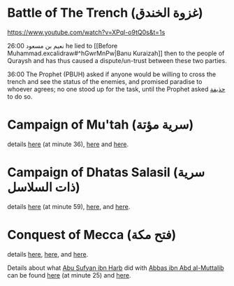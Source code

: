 # Battle of The Trench (غزوة الخندق)

https://www.youtube.com/watch?v=XPql-o9tQ0s&t=1s

26:00
نعيم بن مسعود
he lied to [[Before Muhammad.excalidraw#^hGwrMnPw|Banu Kuraizah]] then to the people of Quraysh and has thus caused a dispute/un-trust between these two parties.

36:00
The Prophet (PBUH) asked if anyone would be willing to cross the trench and see the status of the enemies, and promised paradise to whoever agrees; no one stood up for the task, until the Prophet asked [حذيفة](https://www.wikiwand.com/en/Hudhayfah_ibn_al-Yaman) to do so.

# Campaign of Mu'tah (سرية مؤتة)

details [here](https://youtu.be/9SX9K1csx28?t=2188) (at minute 36), [here](https://www.wikiwand.com/en/Battle_of_Mu'tah) and [here](https://ar.wikipedia.org/wiki/%D8%BA%D8%B2%D9%88%D8%A9_%D9%85%D8%A4%D8%AA%D8%A9).

# Campaign of Dhatas Salasil (سرية ذات السلاسل)

details [here](https://youtu.be/9SX9K1csx28?t=3590) (at minute 59), [here](https://www.wikiwand.com/en/Expedition_of_Amr_ibn_al-As), and [here](<https://ar.wikipedia.org/wiki/%D8%B3%D8%B1%D9%8A%D8%A9_%D8%B9%D9%85%D8%B1%D9%88_%D8%A8%D9%86_%D8%A7%D9%84%D8%B9%D8%A7%D8%B5_(%D8%B0%D8%A7%D8%AA_%D8%A7%D9%84%D8%B3%D9%84%D8%A7%D8%B3%D9%84)>).

# Conquest of Mecca (فتح مكة)

details [here](https://www.youtube.com/watch?v=TSkXmxSs-pA), [here](https://www.wikiwand.com/en/Conquest_of_Mecca#introduction), and [here](https://www.wikiwand.com/ar/%D9%81%D8%AA%D8%AD%20%D9%85%D9%83%D8%A9).

Details about what [Abu Sufyan ibn Harb](https://www.wikiwand.com/en/Abu_Sufyan_ibn_Harb "Abu Sufyan ibn Harb") did with [Abbas ibn Abd al-Muttalib](https://www.wikiwand.com/en/Abbas_ibn_Abd_al-Muttalib) can be found [here](https://youtu.be/TSkXmxSs-pA?t=1511) (at minute 25) and [here](https://www.wikiwand.com/en/Conquest_of_Mecca#The_Muslim_Army_Heads_for_Mecca).

